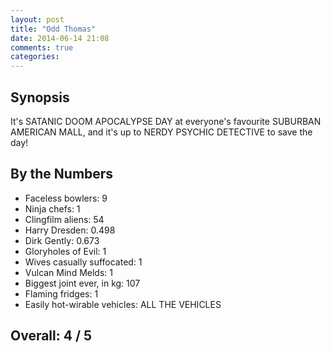 ```yaml
---
layout: post
title: "Odd Thomas"
date: 2014-06-14 21:08
comments: true
categories: 
---
```


Synopsis
--------

It's SATANIC DOOM APOCALYPSE DAY at everyone's favourite SUBURBAN AMERICAN MALL, and it's up to NERDY PSYCHIC DETECTIVE to save the day!

By the Numbers
--------------

* Faceless bowlers: 9
* Ninja chefs: 1
* Clingfilm aliens: 54
* Harry Dresden: 0.498
* Dirk Gently: 0.673
* Gloryholes of Evil: 1
* Wives casually suffocated: 1
* Vulcan Mind Melds: 1
* Biggest joint ever, in kg: 107
* Flaming fridges: 1
* Easily hot-wirable vehicles: ALL THE VEHICLES

Overall: 4 / 5
--------------

